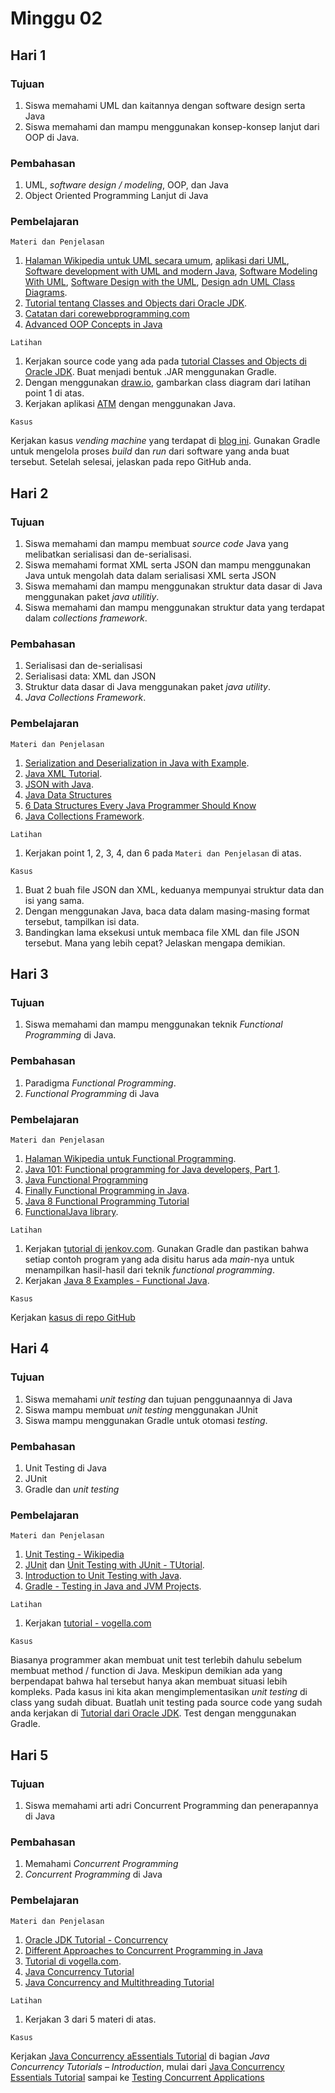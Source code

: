 # Minggu 02

## Hari 1

### Tujuan

1. Siswa memahami UML dan kaitannya dengan software design serta Java
1. Siswa memahami dan mampu menggunakan konsep-konsep lanjut dari OOP di Java.

### Pembahasan

1. UML, *software design / modeling*, OOP, dan Java
1. Object Oriented Programming Lanjut di Java

### Pembelajaran

```
Materi dan Penjelasan
```

1. [Halaman Wikipedia untuk UML secara umum](https://en.wikipedia.org/wiki/Unified_Modeling_Language), [aplikasi dari UML](https://en.wikipedia.org/wiki/Applications_of_UML), [Software development with UML and modern Java](https://bitbucket.org/blog/software-development-with-uml-and-modern-java), [Software Modeling With UML](http://sce2.umkc.edu/bit/burrise/pl/modeling/), [Software Design with the UML](https://people.utm.my/noraini/files/2016/09/Chapter-2-Software-Design-with-UML.pdf), [Design adn UML Class Diagrams](https://courses.cs.washington.edu/courses/cse403/11sp/lectures/lecture08-uml1.pdf).
2. [Tutorial tentang Classes and Objects dari Oracle JDK](https://docs.oracle.com/javase/tutorial/java/javaOO/index.html).
3. [Catatan dari corewebprogramming.com](http://notes.corewebprogramming.com/instructor/Java-Advanced-OOP.pdf)
4. [Advanced OOP Concepts in Java](http://www.sis.pitt.edu/mbsclass/tutorial/mbs/Java/Java1-2d-OOP_Adv.pdf)

```
Latihan
```

1. Kerjakan source code yang ada pada [tutorial Classes and Objects di Oracle JDK](https://docs.oracle.com/javase/tutorial/java/javaOO/index.html). Buat menjadi bentuk .JAR menggunakan Gradle.
2. Dengan menggunakan [draw.io](https://www.draw.io/), gambarkan class diagram dari latihan point 1 di atas.
3. Kerjakan aplikasi [ATM](https://eturo.blogspot.com/2012/01/tutorial-simple-atm-machine-program-in.html) dengan menggunakan Java.

```
Kasus
```

Kerjakan kasus *vending machine* yang terdapat di [blog ini](https://javarevisited.blogspot.com/2016/06/design-vending-machine-in-java.html). Gunakan Gradle untuk mengelola proses *build* dan *run* dari software yang anda buat tersebut. Setelah selesai, jelaskan pada repo GitHub anda.

## Hari 2

### Tujuan

1. Siswa memahami dan mampu membuat *source code* Java yang melibatkan serialisasi dan de-serialisasi. 
2. Siswa memahami format XML serta JSON dan mampu menggunakan Java untuk mengolah data dalam serialisasi XML serta JSON
3. Siswa memahami dan mampu menggunakan struktur data dasar di Java menggunakan paket *java utilitiy*.
4. Siswa memahami dan mampu menggunakan struktur data yang terdapat dalam *collections framework*.

### Pembahasan

1. Serialisasi dan de-serialisasi
2. Serialisasi data: XML dan JSON
3. Struktur data dasar di Java menggunakan paket *java utility*.
4. *Java Collections Framework*.

### Pembelajaran

```
Materi dan Penjelasan
```

1. [Serialization and Deserialization in Java with Example](https://www.geeksforgeeks.org/serialization-in-java/).
2. [Java XML Tutorial](https://www.tutorialspoint.com/java_xml/index.htm).
3. [JSON with Java](https://www.tutorialspoint.com/json/json_java_example.htm).
4. [Java Data Structures](https://www.tutorialspoint.com/java/java_data_structures.htm)
5. [6 Data Structures Every Java Programmer Should Know](https://www.java67.com/2013/08/ata-structures-in-java-programming-array-linked-list-map-set-stack-queue.html)
6. [Java Collections Framework](https://www.tutorialspoint.com/java/java_collections.htm).

```
Latihan
```

1. Kerjakan point 1, 2, 3, 4, dan 6 pada `Materi dan Penjelasan` di atas.


```
Kasus
```

1. Buat 2 buah file JSON dan XML, keduanya mempunyai struktur data dan isi yang sama. 
2. Dengan menggunakan Java, baca data dalam masing-masing format tersebut, tampilkan isi data. 
3. Bandingkan lama eksekusi untuk membaca file XML dan file JSON tersebut. Mana yang lebih cepat? Jelaskan mengapa demikian.

## Hari 3

### Tujuan

1. Siswa memahami dan mampu menggunakan teknik *Functional Programming* di Java.

### Pembahasan

1. Paradigma *Functional Programming*.
2. *Functional Programming* di Java

### Pembelajaran

```
Materi dan Penjelasan
```

1. [Halaman Wikipedia untuk Functional Programming](https://en.wikipedia.org/wiki/Functional_programming).
2. [Java 101: Functional programming for Java developers, Part
1](https://www.javaworld.com/article/3314640/java-101-functional-programming-for-java-developers-part-1.html).
3. [Java Functional Programming](http://tutorials.jenkov.com/java-functional-programming/index.html)
4. [Finally Functional Programming in Java](https://hackernoon.com/finally-functional-programming-in-java-ad4d388fb92e).
5. [Java 8 Functional Programming Tutorial](https://examples.javacodegeeks.com/core-java/java-8-functional-programming-tutorial/)
6. [FunctionalJava library](https://www.functionaljava.org/).


```
Latihan
```

1. Kerjakan [tutorial di jenkov.com](http://tutorials.jenkov.com/java-functional-programming/index.html). Gunakan Gradle dan pastikan bahwa setiap contoh program yang ada disitu harus ada *main*-nya untuk menampilkan hasil-hasil dari teknik *functional programming*.
2. Kerjakan [Java 8 Examples - Functional Java](http://www.functionaljava.org/examples-java8.html).


```
Kasus
```

Kerjakan [kasus di repo GitHub](https://github.com/bobocode-projects/java-functional-features-exercises)

## Hari 4

### Tujuan

1. Siswa memahami *unit testing* dan tujuan penggunaannya di Java
2. Siswa mampu membuat *unit testing* menggunakan JUnit
3. Siswa mampu menggunakan Gradle untuk otomasi *testing*.

### Pembahasan

1. Unit Testing di Java
2. JUnit
3. Gradle dan *unit testing*

### Pembelajaran

```
Materi dan Penjelasan
```

1. [Unit Testing - Wikipedia](https://en.wikipedia.org/wiki/Unit_testing)
2. [JUnit](https://junit.org/) dan [Unit Testing with JUnit - TUtorial](https://www.vogella.com/tutorials/JUnit/article.html).
3. [Introduction to Unit Testing with Java](https://dev.to/chrisvasqm/introduction-to-unit-testing-with-java-2544).
4. [Gradle - Testing in Java and JVM Projects](https://docs.gradle.org/current/userguide/java_testing.html).


```
Latihan
```

1. Kerjakan [tutorial - vogella.com](https://www.vogella.com/tutorials/JUnit/article.html)


```
Kasus
```

Biasanya programmer akan membuat unit test terlebih dahulu sebelum membuat method / function di Java. Meskipun demikian ada yang berpendapat bahwa hal tersebut hanya akan membuat situasi lebih kompleks. Pada kasus ini kita akan mengimplementasikan *unit testing* di class yang sudah dibuat. Buatlah unit testing pada source code yang sudah anda kerjakan di [Tutorial dari Oracle JDK](https://docs.oracle.com/javase/tutorial/java/javaOO/index.html). Test dengan menggunakan Gradle.


## Hari 5

### Tujuan

1. Siswa memahami arti adri Concurrent Programming dan penerapannya di Java

### Pembahasan

1. Memahami *Concurrent Programming*
2. *Concurrent Programming* di Java

### Pembelajaran

```
Materi dan Penjelasan
```

1. [Oracle JDK Tutorial - Concurrency](https://docs.oracle.com/javase/tutorial/essential/concurrency/)
2. [Different Approaches to Concurrent Programming in Java](https://www.geeksforgeeks.org/different-approaches-to-concurrent-programming-in-java/)
3. [Tutorial di vogella.com](https://www.vogella.com/tutorials/JavaConcurrency/article.html).
4. [Java Concurrency Tutorial](https://howtodoinjava.com/java-concurrency-tutorial/)
5. [Java Concurrency and Multithreading Tutorial](http://tutorials.jenkov.com/java-concurrency/index.html)

```
Latihan
```

1. Kerjakan 3 dari 5 materi di atas.


```
Kasus
```

Kerjakan [Java Concurrency aEssentials Tutorial](https://www.javacodegeeks.com/java-concurrency-tutorials) di bagian *Java Concurrency Tutorials – Introduction*, mulai dari [Java Concurrency Essentials Tutorial](https://www.javacodegeeks.com/2015/09/java-concurrency-essentials.html) sampai ke [Testing Concurrent Applications](https://www.javacodegeeks.com/2015/09/testing-concurrent-applications.html)

